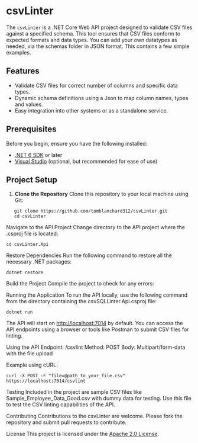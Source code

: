 # csvLinter

The `csvLinter` is a .NET Core Web API project designed to validate CSV files against a specified schema. This tool ensures that CSV files conform to expected formats and data types.
You can add your own datatypes as needed, via the schemas folder in JSON format. This contains a few simple examples.

## Features

- Validate CSV files for correct number of columns and specific data types.
- Dynamic schema definitions using a Json to map column names, types and values.
- Easy integration into other systems or as a standalone service.

## Prerequisites

Before you begin, ensure you have the following installed:
- [.NET 6 SDK](https://dotnet.microsoft.com/download) or later
- [Visual Studio](https://visualstudio.microsoft.com/) (optional, but recommended for ease of use)

## Project Setup

1. **Clone the Repository**
   Clone this repository to your local machine using Git:
```
   git clone https://github.com/tomblanchard312/csvLinter.git
   cd csvLinter
```

Navigate to the API Project
Change directory to the API project where the .csproj file is located:

```
cd csvLinter.Api
```
Restore Dependencies
Run the following command to restore all the necessary .NET packages:
```
dotnet restore
```
Build the Project
Compile the project to check for any errors:

Running the Application
To run the API locally, use the following command from the directory containing the csvSQLLinter.Api.csproj file:

```
dotnet run
```
The API will start on [http://localhost:7014](https://localhost:7014/) by default. You can access the API endpoints using a browser or tools like Postman to submit CSV files for linting.

Using the API
Endpoint: /csvlint
Method: POST
Body: Multipart/form-data with the file upload

Example using cURL:
```
curl -X POST -F "file=@path_to_your_file.csv" https://localhost:7014/csvlint
```
Testing
Included in the project are sample CSV files like Sample_Employee_Data_Good.csv with dummy data for testing. Use this file to test the CSV linting capabilities of the API.

Contributing
Contributions to the csvLinter are welcome. Please fork the repository and submit pull requests to contribute.

License
This project is licensed under the [Apache 2.0 License](LICENSE).


